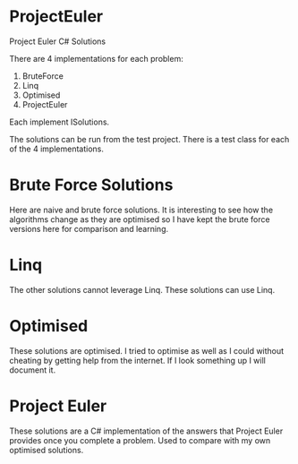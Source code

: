 ProjectEuler
============

Project Euler C# Solutions

There are 4 implementations for each problem:

1. BruteForce
2. Linq
3. Optimised
4. ProjectEuler

Each implement ISolutions.

The solutions can be run from the test project. There is a test class for each of the 4 implementations.

Brute Force Solutions
=====================

Here are naive and brute force solutions. It is interesting to see how the algorithms change as they are optimised so I have kept the brute force versions here for comparison and learning.

Linq
====

The other solutions cannot leverage Linq. These solutions can use Linq.

Optimised
=========

These solutions are optimised. I tried to optimise as well as I could without cheating by getting help from the internet. If I look something up I will document it.

Project Euler
=============

These solutions are a C# implementation of the answers that Project Euler provides once you complete a problem. Used to compare with my own optimised solutions.


